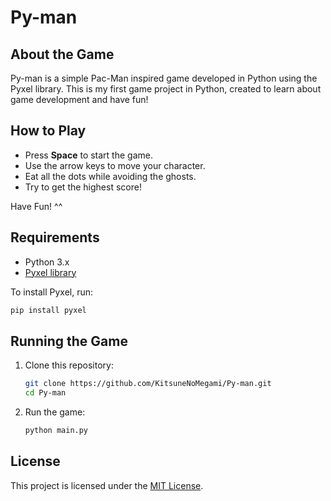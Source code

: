 # Py-man

## About the Game

Py-man is a simple Pac-Man inspired game developed in Python using the Pyxel library. This is my first game project in Python, created to learn about game development and have fun!

## How to Play

- Press **Space** to start the game.
- Use the arrow keys to move your character.
- Eat all the dots while avoiding the ghosts.
- Try to get the highest score!

Have Fun! ^^

## Requirements

- Python 3.x
- [Pyxel library](https://github.com/kitao/pyxel)

To install Pyxel, run:
```bash
pip install pyxel
```

## Running the Game

1. Clone this repository:
   ```bash
   git clone https://github.com/KitsuneNoMegami/Py-man.git
   cd Py-man
   ```
2. Run the game:
   ```bash
   python main.py
   ```

## License

This project is licensed under the [MIT License](LICENSE).
